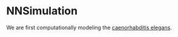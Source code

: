 # NNSimulation

 We are first computationally modeling the [caenorhabditis elegans](https://en.wikipedia.org/wiki/Caenorhabditis_elegans).
